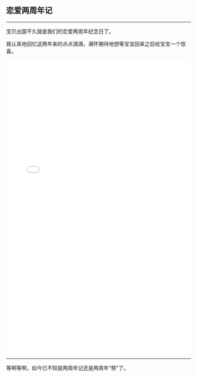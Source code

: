 ## 恋爱两周年记
***
宝贝出国不久就是我们的恋爱两周年纪念日了。

我认真地回忆这两年来的点点滴滴，满怀期待地想等宝宝回来之后给宝宝一个惊喜。

<!-- ```pdf
	/在水伊人/两周年记.pdf
``` -->
<center>
<embed src="/在水伊人/两周年记.pdf" type="application/pdf" width="100%" height="800" />
</center>

***
等啊等啊，如今已不知是两周年记还是两周年“祭”了。